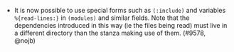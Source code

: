 - It is now possible to use special forms such as `(:include)` and variables
  `%{read-lines:}` in `(modules)` and similar fields. Note that the dependencies
  introduced in this way (ie the files being read) must live in a different
  directory than the stanza making use of them. (#9578, @nojb)
